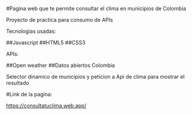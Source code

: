 #Pagina web que te permite consultar el clima en municipios de Colombia

Proyecto de practica para consumo de APIs

Tecnologias usadas:

##Javascript
##HTML5
##CSS3

APIs:

##Open weather
##Datos abiertos Colombia

Selector dinamico de municipios y peticion a Api de clima para mostrar el resultado

#Link de la pagina:

https://consultatuclima.web.app/